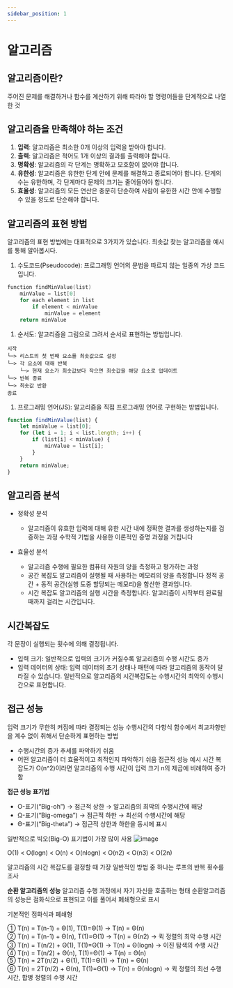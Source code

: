 ```yaml
---
sidebar_position: 1
---
```


# 알고리즘

## 알고리즘이란?
주어진 문제를 해결하거나 함수를 계산하기 위해 따라야 할 명령어들을 단계적으로 나열한 것

## 알고리즘을 만족해야 하는 조건
1. **입력**: 알고리즘은 최소한 0개 이상의 입력을 받아야 합니다.
2. **출력**: 알고리즘은 적어도 1개 이상의 결과를 출력해야 합니다.
3. **명확성**: 알고리즘의 각 단계는 명확하고 모호함이 없어야 합니다.
4. **유한성**: 알고리즘은 유한한 단계 안에 문제를 해결하고 종료되어야 합니다. 단계의 수는 유한하며, 각 단계마다 문제의 크기는 줄어들어야 합니다.
5. **효율성**: 알고리즘의 모든 연산은 충분히 단순하여 사람이 유한한 시간 안에 수행할 수 있을 정도로 단순해야 합니다.
  
## 알고리즘의 표현 방법
알고리즘의 표현 방법에는 대표적으로 3가지가 있습니다. 최솟값 찾는 알고리즘을 예시를 통해 알아봅시다.

1. 수도코드(Pseudocode): 프로그래밍 언어의 문법을 따르지 않는 일종의 가상 코드입니다.

```c
function findMinValue(list)
    minValue = list[0]
    for each element in list
        if element < minValue
            minValue = element
    return minValue
```

1. 순서도: 알고리즘을 그림으로 그려서 순서로 표현하는 방법입니다.

```
시작
└─> 리스트의 첫 번째 요소를 최솟값으로 설정
└─> 각 요소에 대해 반복
    └─> 현재 요소가 최솟값보다 작으면 최솟값을 해당 요소로 업데이트
└─> 반복 종료
└─> 최솟값 반환
종료
```

1. 프로그래밍 언어(JS): 알고리즘을 직접 프로그래밍 언어로 구현하는 방법입니다.

```jsx
function findMinValue(list) {
    let minValue = list[0];
    for (let i = 1; i < list.length; i++) {
        if (list[i] < minValue) {
            minValue = list[i];
        }
    }
    return minValue;
}

```

## 알고리즘 분석
- 정확성 분석
    - 알고리즘이 유효한 입력에 대해 유한 시간 내에 정확한 결과를 생성하는지를 검증하는 과정
        수학적 기법을 사용한 이론적인 증명 과정을 거칩니다
        
- 효율성 분석
    - 알고리즘 수행에 필요한 컴퓨터 자원의 양을 측정하고 평가하는 과정
    - 공간 복잡도
        알고리즘이 실행될 때 사용하는 메모리의 양을 측정합니다 정적 공간 + 동적 공간(실행 도중 할당되는 메모리)을 합산한 결과입니다.
    - 시간 복잡도
        알고리즘의 실행 시간을 측정합니다. 알고리즘이 시작부터 완료될 때까지 걸리는 시간입니다.

## 시간복잡도
각 문장이 실행되는 횟수에 의해 결정됩니다. 
- 입력 크기: 일반적으로 입력의 크기가 커질수록 알고리즘의 수행 시간도 증가
- 입력 데이터의 상태: 입력 데이터의 초기 상태나 패턴에 따라 알고리즘의 동작이 달라질 수 있습니다.
일반적으로 알고리즘의 시간복잡도는 수행시간의 최악의 수행시간으로 표현합니다.

## 접근 성능
입력 크기가 무한히 커짐에 따라 결정되는 성능
수행시간의 다항식 함수에서 최고차항만을 계수 없이 취해서 단순하게 표현하는 방법
- 수행시간의 증가 추세를 파악하기 쉬움
- 어떤 알고리즘이 더 효율적이고 최적인지 파악하기 쉬움
접근적 성능 예시
시간 복잡도가 O(n^2)이라면 알고리즘의 수행 시간이 입력 크기 n의 제곱에 비례하여 증가함

**접근 성능 표기법**
- O-표기(“Big-oh”) → 점근적 상한 → 알고리즘의 최악의 수행시간에 해당
- Ω-표기(“Big-omega”) → 점근적 하한 → 최선의 수행시간에 해당
- Θ-표기(“Big-theta”) → 점근적 상한과 하한을 동시에 표시

일반적으로 빅오(Big-O) 표기법이 가장 많이 사용
![image](https://github.com/cyd5538/cyd5538.github.io/assets/91642972/605d4e77-c0e7-4d6d-9e46-95862d1c6220)

 O(1) < O(logn) < O(n) < O(nlogn) < O(n2) < O(n3) < O(2n)

알고리즘의 시간 복잡도를 결정할 때 가장 일반적인 방법 중 하나는 루프의 반복 횟수를 조사

**순환 알고리즘의 성능**
알고리즘 수행 과정에서 자기 자신을 호출하는 형태 순환알고리즘의 성능은 점화식으로 표현되고 이를 풀어서 폐쇄형으로 표시

기본적인 점화식과 폐쇄형

① T(n) = T(n-1) + Θ(1), T(1)=Θ(1) → T(n) = Θ(n)  
② T(n) = T(n-1) + Θ(n), T(1)=Θ(1) → T(n) = Θ(n2) → 퀵 정렬의 최악 수행 시간  
③ T(n) = T(n/2) + Θ(1), T(1)=Θ(1) → T(n) = Θ(logn) → 이진 탐색의 수행 시간  
④ T(n) = T(n/2) + Θ(n), T(1)=Θ(1) → T(n) = Θ(n)  
⑤ T(n) = 2T(n/2) + Θ(1), T(1)=Θ(1) → T(n) = Θ(n)  
⑥ T(n) = 2T(n/2) + Θ(n), T(1)=Θ(1) → T(n) = Θ(nlogn) → 퀵 정렬의 최선 수행 시간, 합병 정렬의 수행 시간
